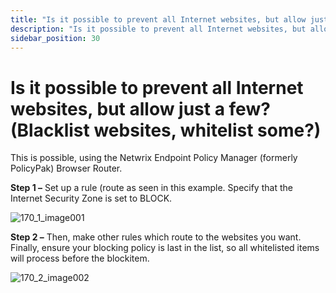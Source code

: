 ```yaml
---
title: "Is it possible to prevent all Internet websites, but allow just a few? (Blacklist websites, whitelist some?)"
description: "Is it possible to prevent all Internet websites, but allow just a few? (Blacklist websites, whitelist some?)"
sidebar_position: 30
---
```


# Is it possible to prevent all Internet websites, but allow just a few? (Blacklist websites, whitelist some?)

This is possible, using the Netwrix Endpoint Policy Manager (formerly PolicyPak) Browser Router.

**Step 1 –** Set up a rule (route as seen in this example. Specify that the Internet Security Zone
is set to BLOCK.

![170_1_image001](/images/endpointpolicymanager/browserrouter/editpolicytemplate/170_1_image001.webp)

**Step 2 –** Then, make other rules which route to the websites you want. Finally, ensure your
blocking policy is last in the list, so all whitelisted items will process before the blockitem.

![170_2_image002](/images/endpointpolicymanager/browserrouter/editpolicytemplate/170_2_image002.webp)
